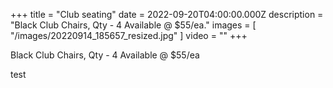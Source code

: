 +++
title = "Club seating"
date = 2022-09-20T04:00:00.000Z
description = "Black Club Chairs, Qty - 4 Available @ $55/ea."
images = [ "/images/20220914_185657_resized.jpg" ]
video = ""
+++

Black Club Chairs, Qty - 4 Available @ $55/ea

test
